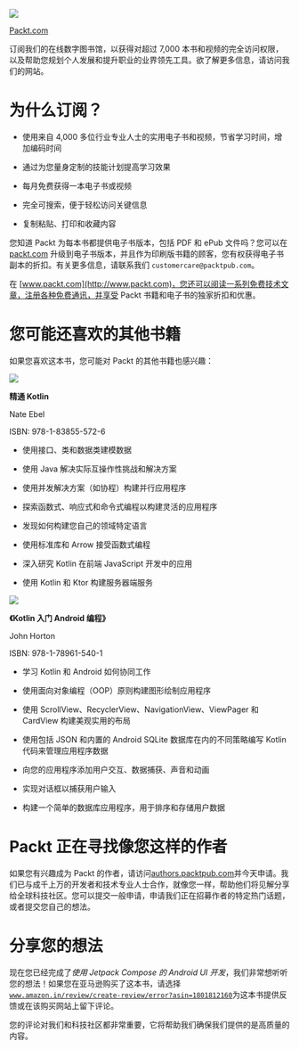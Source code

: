 ![](img/Packt_Logo1.jpg)

[Packt.com](http://Packt.com)

订阅我们的在线数字图书馆，以获得对超过 7,000 本书和视频的完全访问权限，以及帮助您规划个人发展和提升职业的业界领先工具。欲了解更多信息，请访问我们的网站。

# 为什么订阅？

+   使用来自 4,000 多位行业专业人士的实用电子书和视频，节省学习时间，增加编码时间

+   通过为您量身定制的技能计划提高学习效果

+   每月免费获得一本电子书或视频

+   完全可搜索，便于轻松访问关键信息

+   复制粘贴、打印和收藏内容

您知道 Packt 为每本书都提供电子书版本，包括 PDF 和 ePub 文件吗？您可以在 [packt.com](http://packt.com) 升级到电子书版本，并且作为印刷版书籍的顾客，您有权获得电子书副本的折扣。有关更多信息，请联系我们 `customercare@packtpub.com`。

在 [www.packt.com](http://www.packt.com)，您还可以阅读一系列免费技术文章，注册各种免费通讯，并享受 Packt 书籍和电子书的独家折扣和优惠。

# 您可能还喜欢的其他书籍

如果您喜欢这本书，您可能对 Packt 的其他书籍也感兴趣：

![](https://www.packtpub.com/product/mastering-kotlin/9781838555726)

**精通 Kotlin**

Nate Ebel

ISBN: 978-1-83855-572-6

+   使用接口、类和数据类建模数据

+   使用 Java 解决实际互操作性挑战和解决方案

+   使用并发解决方案（如协程）构建并行应用程序

+   探索函数式、响应式和命令式编程以构建灵活的应用程序

+   发现如何构建您自己的领域特定语言

+   使用标准库和 Arrow 接受函数式编程

+   深入研究 Kotlin 在前端 JavaScript 开发中的应用

+   使用 Kotlin 和 Ktor 构建服务器端服务

![](https://www.packtpub.com/product/android-programming-with-kotlin-for-beginners/9781789615401)

**《Kotlin 入门 Android 编程》**

John Horton

ISBN: 978-1-78961-540-1

+   学习 Kotlin 和 Android 如何协同工作

+   使用面向对象编程（OOP）原则构建图形绘制应用程序

+   使用 ScrollView、RecyclerView、NavigationView、ViewPager 和 CardView 构建美观实用的布局

+   使用包括 JSON 和内置的 Android SQLite 数据库在内的不同策略编写 Kotlin 代码来管理应用程序数据

+   向您的应用程序添加用户交互、数据捕获、声音和动画

+   实现对话框以捕获用户输入

+   构建一个简单的数据库应用程序，用于排序和存储用户数据

# Packt 正在寻找像您这样的作者

如果您有兴趣成为 Packt 的作者，请访问[authors.packtpub.com](http://authors.packtpub.com)并今天申请。我们已与成千上万的开发者和技术专业人士合作，就像您一样，帮助他们将见解分享给全球科技社区。您可以提交一般申请，申请我们正在招募作者的特定热门话题，或者提交您自己的想法。

# 分享您的想法

现在您已经完成了*使用 Jetpack Compose 的 Android UI 开发*，我们非常想听听您的想法！如果您在亚马逊购买了这本书，请选择[`www.amazon.in/review/create-review/error?asin=1801812160`](https://www.amazon.in/review/create-review/error?asin=1801812160)为这本书提供反馈或在该购买网站上留下评论。

您的评论对我们和科技社区都非常重要，它将帮助我们确保我们提供的是高质量的内容。
